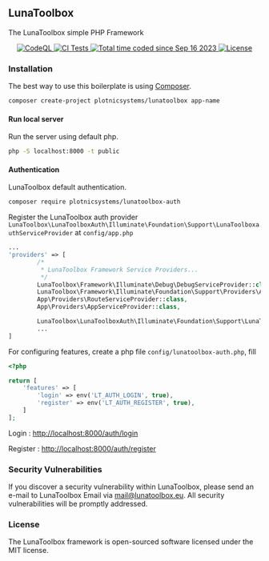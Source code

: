 ## LunaToolbox

The LunaToolbox simple PHP Framework

<p align="center">
<a href="https://github.com/plotnicsystems/lunatoolbox/actions/workflows/codeql-analysis.yml">
    <img src="https://github.com/plotnicsystems/lunatoolbox/actions/workflows/codeql-analysis.yml/badge.svg" alt="CodeQL">
</a>
<a href="https://github.com/plotnicsystems/lunatoolbox/actions/workflows/ci.yml">
        <img src="https://github.com/plotnicsystems/lunatoolbox/actions/workflows/ci.yml/badge.svg" alt="CI Tests">
</a>
<a href="https://wakatime.com/@99cd0cde-2b33-42da-9915-2d87d65aa19c">
    <img src="https://wakatime.com/badge/user/99cd0cde-2b33-42da-9915-2d87d65aa19c.svg" alt="Total time coded since Sep 16 2023" />
</a>
<a href="https://packagist.org/packages/plotnicsystems/lunatoolbox">
    <img src="https://img.shields.io/packagist/l/plotnicsystems/lunatoolbox" alt="License">
</a>
</p>

### Installation
The best way to use this boilerplate is using [Composer](https://getcomposer.org/).

```bash
composer create-project plotnicsystems/lunatoolbox app-name
```
#### Run local server
Run the server using default php.
```bash
php -S localhost:8000 -t public
```

#### Authentication
LunaToolbox default authentication.
```bash
composer require plotnicsystems/lunatoolbox-auth
```
Register the LunaToolbox auth provider 
```LunaToolbox\LunaToolboxAuth\Illuminate\Foundation\Support\LunaToolboxauthServiceProvider``` at ```config/app.php```
```php
...
'providers' => [
        /*
         * LunaToolbox Framework Service Providers...
         */
        LunaToolbox\Framework\Illuminate\Debug\DebugServiceProvider::class,
        LunaToolbox\Framework\Illuminate\Foundation\Support\Providers\AuthServiceProvider::class,
        App\Providers\RouteServiceProvider::class,
        App\Providers\AppServiceProvider::class,

        LunaToolbox\LunaToolboxAuth\Illuminate\Foundation\Support\LunaToolboxauthServiceProvider::class,
        ...
]
```
For configuring features, create a php file ```config/lunatoolbox-auth.php```, fill
```php
<?php

return [
    'features' => [
        'login' => env('LT_AUTH_LOGIN', true),
        'register' => env('LT_AUTH_REGISTER', true),
    ]
];
```
Login : [http://localhost:8000/auth/login](http://localhost:8000/auth/login)

Register : [http://localhost:8000/auth/register](http://localhost:8000/auth/register)



### Security Vulnerabilities
If you discover a security vulnerability within LunaToolbox, please send an e-mail to LunaToolbox Email via [mail@lunatoolbox.eu](mailto:mail@lunatoolbox.eu). All security vulnerabilities will be promptly addressed.


### License
The LunaToolbox framework is open-sourced software licensed under the MIT license.
